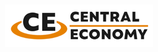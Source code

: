 <div align="center">
<picture>
  <source media="(prefers-color-scheme: dark)" width="400" srcset="https://github.com/CashewSan/Central-Economy/blob/main/.github/CE_Logo_Dark.png?raw=true">
  <source media="(prefers-color-scheme: light)" width="400" srcset="https://github.com/CashewSan/Central-Economy/blob/main/.github/CE_Logo_Light.png?raw=true">
  <img alt="Central Economy" width="400" src="https://github.com/CashewSan/Central-Economy/blob/main/.github/CE_Logo_Light.png?raw=true">
</picture>
<br/><br/>